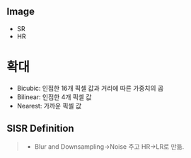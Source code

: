 ## Image
* SR
* HR

# 확대
* Bicubic: 인접한 16개 픽셀 값과 거리에 따른 가중치의 곱
* Bilinear: 인접한 4개 픽셀 값
* Nearest: 가까운 픽셀 값

## SISR Definition
>* Blur and Downsampling->Noise 주고 HR->LR로 만듦.
